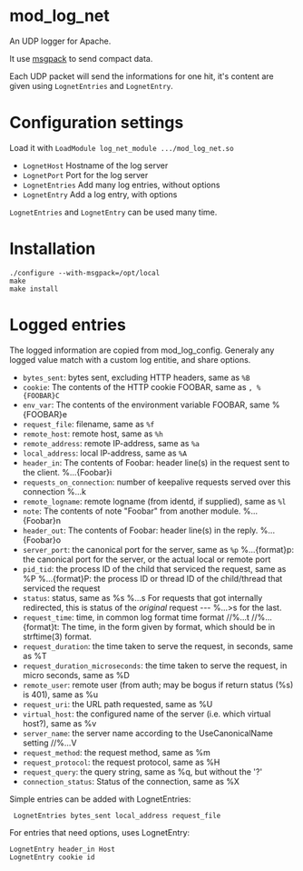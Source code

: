 mod_log_net
===========

An UDP logger for Apache.

It use [msgpack](http://msgpack.org) to send compact data.

Each UDP packet will send the informations for one hit, it's content are given using `LognetEntries` and `LognetEntry`.

# Configuration settings

Load it with `LoadModule log_net_module .../mod_log_net.so`

 * `LognetHost` Hostname of the log server
 * `LognetPort` Port for the log server
 * `LognetEntries` Add many log entries, without options
 * `LognetEntry` Add a log entry, with options

`LognetEntries` and `LognetEntry` can be used many time.

# Installation

    ./configure --with-msgpack=/opt/local
    make
    make install
    
# Logged entries

The logged information are copied from mod_log_config. Generaly any logged value match with a custom log entitie, and share options.

 * `bytes_sent`:  bytes sent, excluding HTTP headers, same as `%B`
 * `cookie`:  The contents of the HTTP cookie FOOBAR, same as `, %{FOOBAR}C`
 * `env_var`: The contents of the environment variable FOOBAR, same  %{FOOBAR}e
 * `request_file`: filename, same as  `%f`
 * `remote_host`:  remote host, same as `%h`
 * `remote_address`:  remote IP-address, same as `%a`
 * `local_address`:  local IP-address, same as `%A`
 * `header_in`:  The contents of Foobar: header line(s) in the request sent to the client. %...{Foobar}i
 * `requests_on_connection`:  number of keepalive requests served over this connection %...k
 * `remote_logname`:  remote logname (from identd, if supplied), same as `%l`
 * `note`:  The contents of note "Foobar" from another module. %...{Foobar}n
 * `header_out`:  The contents of Foobar: header line(s) in the reply. %...{Foobar}o
 * `server_port`:  the canonical port for the server, same as `%p`
     %...{format}p: the canonical port for the server, or the actual local or remote port
 * `pid_tid`:  the process ID of the child that serviced the request, same as %P
    %...{format}P: the process ID or thread ID of the child/thread that serviced the request
 * `status`:  status, same as %s
  %...s  For requests that got internally redirected, this is status of the *original* request --- %...>s for the last.
 * `request_time`:  time, in common log format time format
 //%...t
//%...{format}t:  The time, in the form given by format, which should be in strftime(3) format.
 * `request_duration`:  the time taken to serve the request, in seconds, same as %T
 * `request_duration_microseconds`:  the time taken to serve the request, in micro seconds, same as %D
 * `remote_user`:  remote user (from auth; may be bogus if return status (%s) is 401), same as %u
 * `request_uri`:  the URL path requested, same as %U
 * `virtual_host`:  the configured name of the server (i.e. which virtual host?), same as %v
 * `server_name`:  the server name according to the UseCanonicalName setting
 //%...V
 * `request_method`:  the request method, same as %m
 * `request_protocol`:  the request protocol, same as %H
 * `request_query`:  the query string, same as %q, but without the '?'
 * `connection_status`:  Status of the connection, same as %X

Simple entries can be added with LognetEntries:

     LognetEntries bytes_sent local_address request_file

For entries that need options, uses LognetEntry:

    LognetEntry header_in Host
    LognetEntry cookie id